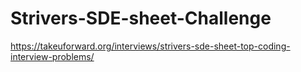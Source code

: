 # Strivers-SDE-sheet-Challenge
https://takeuforward.org/interviews/strivers-sde-sheet-top-coding-interview-problems/
